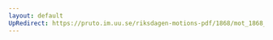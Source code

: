 ```yaml
---
layout: default
UpRedirect: https://pruto.im.uu.se/riksdagen-motions-pdf/1868/mot_1868__ak__321/mot_1868__ak__321-002.pdf
---
```

